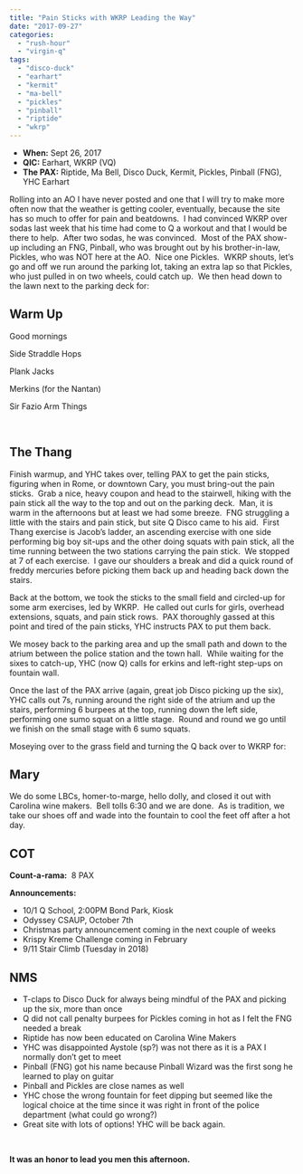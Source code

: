 ```yaml
---
title: "Pain Sticks with WKRP Leading the Way"
date: "2017-09-27"
categories: 
  - "rush-hour"
  - "virgin-q"
tags: 
  - "disco-duck"
  - "earhart"
  - "kermit"
  - "ma-bell"
  - "pickles"
  - "pinball"
  - "riptide"
  - "wkrp"
---
```


- **When:** Sept 26, 2017
- **QIC:** Earhart, WKRP (VQ)
- **The PAX:** Riptide, Ma Bell, Disco Duck, Kermit, Pickles, Pinball (FNG), YHC Earhart

Rolling into an AO I have never posted and one that I will try to make more often now that the weather is getting cooler, eventually, because the site has so much to offer for pain and beatdowns.  I had convinced WKRP over sodas last week that his time had come to Q a workout and that I would be there to help.  After two sodas, he was convinced.  Most of the PAX show-up including an FNG, Pinball, who was brought out by his brother-in-law, Pickles, who was NOT here at the AO.  Nice one Pickles.  WKRP shouts, let’s go and off we run around the parking lot, taking an extra lap so that Pickles, who just pulled in on two wheels, could catch up.  We then head down to the lawn next to the parking deck for:

## Warm Up

Good mornings

Side Straddle Hops

Plank Jacks

Merkins (for the Nantan)

Sir Fazio Arm Things

 

## The Thang

Finish warmup, and YHC takes over, telling PAX to get the pain sticks, figuring when in Rome, or downtown Cary, you must bring-out the pain sticks.  Grab a nice, heavy coupon and head to the stairwell, hiking with the pain stick all the way to the top and out on the parking deck.  Man, it is warm in the afternoons but at least we had some breeze.  FNG struggling a little with the stairs and pain stick, but site Q Disco came to his aid.  First Thang exercise is Jacob’s ladder, an ascending exercise with one side performing big boy sit-ups and the other doing squats with pain stick, all the time running between the two stations carrying the pain stick.  We stopped at 7 of each exercise.  I gave our shoulders a break and did a quick round of freddy mercuries before picking them back up and heading back down the stairs.

Back at the bottom, we took the sticks to the small field and circled-up for some arm exercises, led by WKRP.  He called out curls for girls, overhead extensions, squats, and pain stick rows.  PAX thoroughly gassed at this point and tired of the pain sticks, YHC instructs PAX to put them back.

We mosey back to the parking area and up the small path and down to the atrium between the police station and the town hall.  While waiting for the sixes to catch-up, YHC (now Q) calls for erkins and left-right step-ups on fountain wall.

Once the last of the PAX arrive (again, great job Disco picking up the six), YHC calls out 7s, running around the right side of the atrium and up the stairs, performing 6 burpees at the top, running down the left side, performing one sumo squat on a little stage.  Round and round we go until we finish on the small stage with 6 sumo squats.

Moseying over to the grass field and turning the Q back over to WKRP for:

## Mary

We do some LBCs, homer-to-marge, hello dolly, and closed it out with Carolina wine makers.  Bell tolls 6:30 and we are done.  As is tradition, we take our shoes off and wade into the fountain to cool the feet off after a hot day.

## COT

**Count-a-rama:**  8 PAX

**Announcements:**

- 10/1 Q School, 2:00PM Bond Park, Kiosk
- Odyssey CSAUP, October 7th
- Christmas party announcement coming in the next couple of weeks
- Krispy Kreme Challenge coming in February
- 9/11 Stair Climb (Tuesday in 2018)

## NMS

- T-claps to Disco Duck for always being mindful of the PAX and picking up the six, more than once
- Q did not call penalty burpees for Pickles coming in hot as I felt the FNG needed a break
- Riptide has now been educated on Carolina Wine Makers
- YHC was disappointed Aystole (sp?) was not there as it is a PAX I normally don’t get to meet
- Pinball (FNG) got his name because Pinball Wizard was the first song he learned to play on guitar
- Pinball and Pickles are close names as well
- YHC chose the wrong fountain for feet dipping but seemed like the logical choice at the time since it was right in front of the police department (what could go wrong?)
- Great site with lots of options! YHC will be back again.

 

**It was an honor to lead you men this afternoon.**
